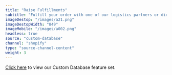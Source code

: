 ```yaml
---
title: "Raise Fulfillments"
subtitle: "Fulfill your order with one of our logistics partners or directly in your WMS (Warehouse Management System)."
imageDestop: "/images/a21.png"
imageDestopWidth: "849"
imageMobile: "/images/a002.png"
headless: true
source: "custom-database"
channel: "shopify"
type: "source-channel-content"
weight: 3
---
```



[Click here](/help/features/custom-database/ "Custom Database Features") to view our Custom Database feature set.